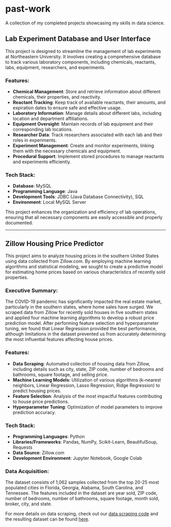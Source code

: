 # past-work
A collection of my completed projects showcasing my skills in data science.

## Lab Experiment Database and User Interface

This project is designed to streamline the management of lab experiments at Northeastern University. It involves creating a comprehensive database to track various laboratory components, including chemicals, reactants, labs, equipment, researchers, and experiments.

### Features:
- **Chemical Management**: Store and retrieve information about different chemicals, their properties, and reactivity.
- **Reactant Tracking**: Keep track of available reactants, their amounts, and expiration dates to ensure safe and effective usage.
- **Laboratory Information**: Manage details about different labs, including location and department affiliations.
- **Equipment Oversight**: Maintain records of lab equipment and their corresponding lab locations.
- **Researcher Data**: Track researchers associated with each lab and their roles in experiments.
- **Experiment Management**: Create and monitor experiments, linking them with the necessary chemicals and equipment.
- **Procedural Support**: Implement stored procedures to manage reactants and experiments efficiently.

### Tech Stack:
- **Database**: MySQL
- **Programming Language**: Java
- **Development Tools**: JDBC (Java Database Connectivity), SQL
- **Environment**: Local MySQL Server

This project enhances the organization and efficiency of lab operations, ensuring that all necessary components are easily accessible and properly documented.

---

## Zillow Housing Price Predictor

This project aims to analyze housing prices in the southern United States using data collected from Zillow.com. By employing machine learning algorithms and statistical modeling, we sought to create a predictive model for estimating home prices based on various characteristics of recently sold properties.

### Executive Summary:
The COVID-19 pandemic has significantly impacted the real estate market, particularly in the southern states, where home sales have surged. We scraped data from Zillow for recently sold houses in five southern states and applied four machine learning algorithms to develop a robust price prediction model. After performing feature selection and hyperparameter tuning, we found that Linear Regression provided the best performance, although limitations in the dataset prevented us from accurately determining the most influential features affecting house prices.

### Features:
- **Data Scraping**: Automated collection of housing data from Zillow, including details such as city, state, ZIP code, number of bedrooms and bathrooms, square footage, and selling price.
- **Machine Learning Models**: Utilization of various algorithms (k-nearest neighbors, Linear Regression, Lasso Regression, Ridge Regression) to predict housing prices.
- **Feature Selection**: Analysis of the most impactful features contributing to house price predictions.
- **Hyperparameter Tuning**: Optimization of model parameters to improve prediction accuracy.

### Tech Stack:
- **Programming Languages**: Python
- **Libraries/Frameworks**: Pandas, NumPy, Scikit-Learn, BeautifulSoup, Requests
- **Data Source**: Zillow.com
- **Development Environment**: Jupyter Notebook, Google Colab

### Data Acquisition:
The dataset consists of 1,062 samples collected from the top 20-25 most populated cities in Florida, Georgia, Alabama, South Carolina, and Tennessee. The features included in the dataset are year sold, ZIP code, number of bedrooms, number of bathrooms, square footage, month sold, broker, city, and state.

For more details on data scraping, check out our [data scraping code](https://github.com/jasmineliu0114/Zillow-Housing-Price-Predictor/blob/main/FP2_Dataset.ipynb) and the resulting dataset can be found [here](https://github.com/jasmineliu0114/Zillow-Housing-Price-Predictor/blob/main/real_estate_prices_in_the_south.csv).


